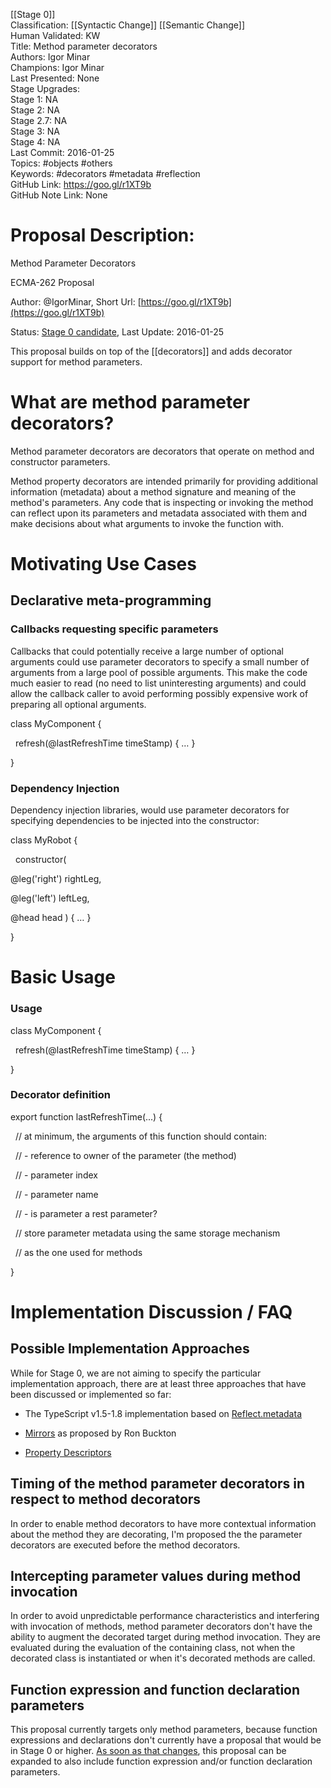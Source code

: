 [[Stage 0]]<br>Classification: [[Syntactic Change]] [[Semantic Change]]<br>Human Validated: KW<br>Title: Method parameter decorators<br>Authors: Igor Minar<br>Champions: Igor Minar<br>Last Presented: None<br>Stage Upgrades:<br>Stage 1: NA  
Stage 2: NA  
Stage 2.7: NA  
Stage 3: NA  
Stage 4: NA<br>Last Commit: 2016-01-25<br>Topics: #objects #others<br>Keywords: #decorators #metadata #reflection <br>GitHub Link: https://goo.gl/r1XT9b <br>GitHub Note Link: None
# Proposal Description:<br>
Method Parameter Decorators

ECMA-262 Proposal

Author: @IgorMinar, Short Url: [https://goo.gl/r1XT9b](https://goo.gl/r1XT9b)

Status: [Stage 0 candidate](https://github.com/tc39/ecma262/pull/323), Last Update: 2016-01-25

  
  

This proposal builds on top of the [[decorators]] and adds decorator support for method parameters.

  
  

# What are method parameter decorators?

  

Method parameter decorators are decorators that operate on method and constructor parameters.

  

Method property decorators are intended primarily for providing additional information (metadata) about a method signature and meaning of the method's parameters. Any code that is inspecting or invoking the method can reflect upon its parameters and metadata associated with them and make decisions about what arguments to invoke the function with.

  

# Motivating Use Cases

  

## Declarative meta-programming

  
  

### Callbacks requesting specific parameters

  

Callbacks that could potentially receive a large number of optional arguments could use parameter decorators to specify a small number of arguments from a large pool of possible arguments. This make the code much easier to read (no need to list uninteresting arguments) and could allow the callback caller to avoid performing possibly expensive work of preparing all optional arguments.

  

class MyComponent {

  refresh(@lastRefreshTime timeStamp) { … }

}

  

### Dependency Injection

  

Dependency injection libraries, would use parameter decorators for specifying dependencies to be injected into the constructor:

  

class MyRobot {

  constructor(

@leg('right') rightLeg,

@leg('left') leftLeg,

@head head ) { … }

}

  
  

# Basic Usage

  

### Usage

  

class MyComponent {

  refresh(@lastRefreshTime timeStamp) { … }

}

  
  

### Decorator definition

  

export function lastRefreshTime(...) {

  // at minimum, the arguments of this function should contain:

  // - reference to owner of the parameter (the method)

  // - parameter index

  // - parameter name

  // - is parameter a rest parameter?

  

  // store parameter metadata using the same storage mechanism

  // as the one used for methods

}

  

# Implementation Discussion / FAQ

  

## Possible Implementation Approaches

  

While for Stage 0, we are not aiming to specify the particular implementation approach, there are at least three approaches that have been discussed or implemented so far:

  

- The TypeScript v1.5-1.8 implementation based on [Reflect.metadata](https://github.com/rbuckton/ReflectDecorators)
    
- [Mirrors](https://gist.github.com/rbuckton/8e6806fb6852b50e4052/) as proposed by Ron Buckton
    
- [Property Descriptors](https://docs.google.com/document/d/14U4h8YN4NNGG86YUjVTc5rp5hab0zvUzC-u4PMg9giA/edit)
    

  

## Timing of the method parameter decorators in respect to method decorators

  

In order to enable method decorators to have more contextual information about the method they are decorating, I'm proposed the the parameter decorators are executed before the method decorators. 

  
  

## Intercepting parameter values during method invocation

  

In order to avoid unpredictable performance characteristics and interfering with invocation of methods, method parameter decorators don't have the ability to augment the decorated target during method invocation. They are evaluated during the evaluation of the containing class, not when the decorated class is instantiated or when it's decorated methods are called.

  
  

## Function expression and function declaration parameters

  
This proposal currently targets only method parameters, because function expressions and declarations don't currently have a proposal that would be in Stage 0 or higher. [As soon as that changes](https://goo.gl/8MmCMG), this proposal can be expanded to also include function expression and/or function declaration parameters.